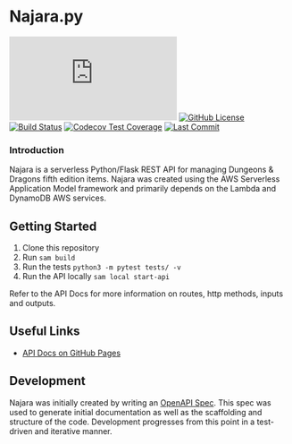 # Najara.py
[![Python Version](https://img.shields.io/github/pipenv/locked/python-version/greynewell/Najara.py)](https://www.python.org/downloads/release/python-370/)
[![GitHub License](https://img.shields.io/github/license/Naereen/StrapDown.js.svg)](https://github.com/greynewell/Najara.py/blob/master/LICENSE)
[![Build Status](https://travis-ci.com/greynewell/Najara.py.svg?branch=master)](https://travis-ci.com/github/greynewell/Najara.py)
[![Codecov Test Coverage](https://codecov.io/gh/greynewell/Najara.py/branch/master/graphs/badge.svg?style=flat)](https://codecov.io/gh/greynewell/Najara.py)
[![Last Commit](https://img.shields.io/github/last-commit/greynewell/Najara.py/master)](https://github.com/greynewell/Najara.py/commits/master)




### Introduction
Najara is a serverless Python/Flask REST API for managing Dungeons & Dragons fifth edition items. Najara was created using the AWS Serverless Application Model framework and primarily depends on the Lambda and DynamoDB AWS services.

## Getting Started
1. Clone this repository
1. Run `sam build`
1. Run the tests `python3 -m pytest tests/ -v`
1. Run the API locally `sam local start-api`

Refer to the API Docs for more information on routes, http methods, inputs and outputs.

## Useful Links
- [API Docs on GitHub Pages](https://greynewell.github.io/Najara.py/)

## Development
Najara was initially created by writing an [OpenAPI Spec](https://swagger.io/specification/). This spec was used to generate initial documentation as well as the scaffolding and structure of the code. Development progresses from this point in a test-driven and iterative manner.

